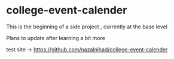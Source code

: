 # college-event-calender
This is the beginning of a side project , currently at the base level

Plans to update after learning a bit more 

test site -> https://github.com/nazalnihad/college-event-calender
